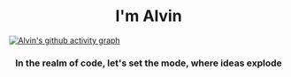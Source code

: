 <h1 align="center">I'm Alvin</h1>


[![Alvin's github activity graph](https://github-readme-activity-graph.vercel.app/graph?username=Alvinjoby&theme=merko)](https://github.com/AlvinJoby/github-readme-activity-graph)

<h3 align="center">In the realm of code, let's set the mode, where ideas explode</h3>
